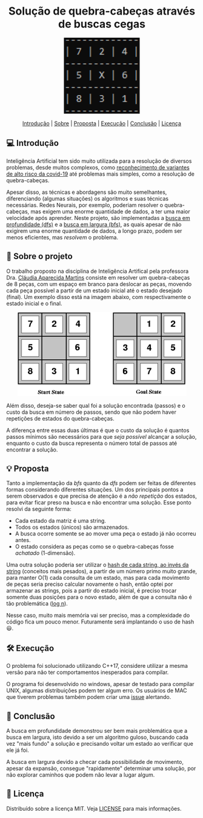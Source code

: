 <h1 align="center">Solução de quebra-cabeças através de buscas cegas</h1>

<p align="center">
    <img alt="Puzzle console" width="200" height="200" src="https://github.com/SousaPedroso/Puzzle/blob/master/images/puzzleExample.PNG">
</p>

<p align="center">
    <a href="#-introdução">Introdução</a> |
    <a href="#-sobre-o-projeto">Sobre</a> |
    <a href="#-proposta">Proposta</a> |
    <a href="#-execução">Execução</a> |
    <a href="#-conclusão">Conclusão</a> |
    <a href="#-licença">Licença</a>
</p>

## [](https://github.com/SousaPedroso/Puzzle/tree/master#-introdução)💻 Introdução

<p>
    Inteligência Artificial tem sido muito utilizada para a resolução de diversos problemas, desde muitos complexos, como <a href="https://www.poder360.com.br/coronavirus/biontech-cria-sistema-para-identificar-variantes-da-covid/">reconhecimento de variantes de alto risco da covid-19</a> até problemas mais simples, como a resolução de quebra-cabeças.
</p>
<p>
    Apesar disso, as técnicas e abordagens são muito semelhantes, diferenciando (algumas situações) os algoritmos e suas técnicas necessárias. Redes Neurais, por exemplo, poderiam resolver o quebra-cabeças, mas exigem uma enorme quantidade de dados, a ter uma maior velocidade após aprender. Neste projeto, são implementadas a <a href="https://pt.wikipedia.org/wiki/Busca_em_profundidade">busca em profundidade (dfs)</a> e a <a href="https://pt.wikipedia.org/wiki/Busca_em_largura">busca em largura (bfs)</a>, as quais apesar de não exigirem uma enorme quantidade de dados, a longo prazo, podem ser menos eficientes, mas <i>resolvem</i> o problema.
</p>

## [](https://github.com/SousaPedroso/Puzzle/tree/master#-sobre-o-projeto)🧩 Sobre o projeto

<p>
    O trabalho proposto na disciplina de Inteligência Artifical pela professora Dra. <a href="http://lattes.cnpq.br/0252766947347684">Cláudia Aparecida Martins</a> consiste em resolver um quebra-cabeças de 8 peças, com um espaço em branco para deslocar as peças, movendo cada peça possível a partir de um estado inicial até o estado desejado (final). Um exemplo disso está na imagem abaixo, com respectivamente o estado inicial e o final.
</p>

<p align="center">
    <img alt="Puzzle console" src="https://github.com/SousaPedroso/Puzzle/blob/master/images/puzzleStates.PNG">
</p>

<p>
    Além disso, deseja-se saber qual foi a solução encontrada (passos) e o custo da busca em número de passos, sendo que não podem haver repetições de estados do quebra-cabeças.
</p>
<p>
    A diferença entre essas duas últimas é que o custo da solução é quantos passos mínimos são necessários para que <i>seja possível</i> alcançar a solução, enquanto o custo da busca representa o número total de passos até encontrar a solução.
</p>

## [](https://github.com/SousaPedroso/Puzzle/tree/master#-proposta)💡 Proposta

<p>
    Tanto a implementação da <i>bfs</i> quanto da <i>dfs</i> podem ser feitas de diferentes formas considerando diferentes situações. Um dos principais pontos a serem observados e que precisa de atenção é a <i>não repetição</i> dos estados, para evitar ficar preso na busca e não encontrar uma solução. Esse ponto resolvi da seguinte forma:
</p>

- Cada estado da matriz é uma string.
- Todos os estados (únicos) são armazenados.
- A busca ocorre somente se ao mover uma peça o estado já não ocorreu antes.
- O estado considera as peças como se o quebra-cabeças fosse _achatado_ (1-dimensão).

<p>
    Uma outra solução poderia ser utilizar o <a href="https://codeforces.com/blog/entry/60442">hash de cada string, ao invés da string</a> (conceitos mais pesados), a partir de um número primo muito grande, para manter O(1) cada consulta de um estado, mas para cada movimento de peças seria preciso calcular novamente o hash, então optei por armazenar as strings, pois a partir do estado inicial, é preciso trocar somente duas posições para o novo estado, além de que a consulta não é tão problemática (<a href="https://www.cplusplus.com/reference/set/set/find/">log n</a>).
</p>

<p>
    Nesse caso, muito mais memória vai ser preciso, mas a complexidade do código fica um pouco menor. Futuramente será implantando o uso de hash 😃. 
</p>

## [](https://github.com/SousaPedroso/Puzzle/tree/master#-execução)🛠 Execução

<p>
    O problema foi solucionado utilizando C++17, considere utilizar a mesma versão para não ter comportamentos inesperados para compilar.
</p>
<p>
    O programa foi desenvolvido no windows, apesar de testado para compilar UNIX, algumas distribuições podem ter algum erro. Os usuários de MAC que tiverem problemas também podem criar uma <a href="https://github.com/SousaPedroso/Puzzle/issues">issue</a> alertando.
</p>


## [](https://github.com/SousaPedroso/Puzzle/tree/master#-conclusão)🤔 Conclusão

<p>
    A busca em profundidade demonstrou ser bem mais problemática que a busca em largura, isto devido a ser um algoritmo guloso, buscando cada vez "mais fundo" a solução e precisando voltar um estado ao verificar que ele já foi.
</p>

<p>
    A busca em largura devido a checar cada possibilidade de movimento, apesar da expansão, consegue "rapidamente" determinar uma solução, por não explorar caminhos que podem não levar a lugar algum.
</p>

## [](https://github.com/SousaPedroso/Puzzle/tree/master#-licença)📝 Licença

<p>
    Distribuído sobre a licença MIT. Veja <a href="https://github.com/SousaPedroso/Puzzle/blob/master/LICENSE">LICENSE</a> para mais informações.
</p>
